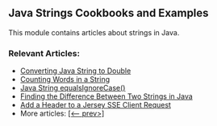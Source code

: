 ## Java Strings Cookbooks and Examples

This module contains articles about strings in Java.

### Relevant Articles:

- [Converting Java String to Double](https://www.baeldung.com/java-string-to-double)
- [Counting Words in a String](https://www.baeldung.com/java-word-counting)
- [Java String equalsIgnoreCase()](https://www.baeldung.com/java-string-equalsignorecase)
- [Finding the Difference Between Two Strings in Java](https://www.baeldung.com/java-difference-between-two-strings)
- [Add a Header to a Jersey SSE Client Request](https://www.baeldung.com/jersey-sse-client-request-headers)
- More articles: [[<-- prev>]](/java-strings-2) 
